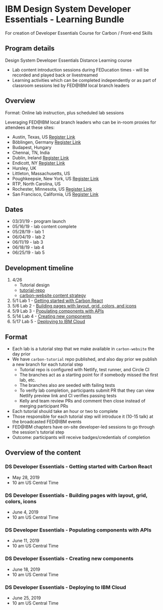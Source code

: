 # IBM Design System Developer Essentials - Learning Bundle
For creation of Developer Essentials Course for Carbon / Front-end Skills

## Program details

Design System Developer Essentials Distance Learning course 

* Lab content introduction sessions during FEDucation times - will be recorded and played back or livestreamed
* Learning activities which can be completed independently or as part of classroom sessions led by FED@IBM local branch leaders

## Overview

Format: Online lab instruction, plus scheduled lab sessions

Leveraging FED@IBM local branch leaders who can be in-room proxies for attendees at these sites:

* Austin, Texas, US [Register Link](https://ec.yourlearning.ibm.com/w3/event/10021637)   
* Böblingen, Germany [Register Link](https://ec.yourlearning.ibm.com/w3/event/10019918) 
* Budapest, Hungary 
* Chennai, TN, India 
* Dublin, Ireland [Register Link](https://ec.yourlearning.ibm.com/w3/event/10022786) 
* Endicott, NY [Register Link](https://ec.yourlearning.ibm.com/w3/event/10021832)  
* Hursley, UK
* Littleton, Massachusetts, US   
* Poughkeepsie, New York, US [Register Link](https://ec3.mybluemix.net/w3/event/10017673)  
* RTP, North Carolina, US 
* Rochester, Minnesota, US [Register Link](https://ec.yourlearning.ibm.com/w3/event/10022068)  
* San Francisco, California, US [Register Link](https://ec.yourlearning.ibm.com/w3/event/10022539)


## Dates

* 03/31/19 - program launch
* 05/16/19 - lab content complete
* 05/28/19 - lab 1
* 06/04/19 - lab 2
* 06/11/19 - lab 3
* 06/18/19 - lab 4
* 06/25/19 - lab 5

## Development timeline 
1. 4/26 
    * Tutorial design
    * [tutorial-repo](https://github.com/carbon-design-system/developer-essentials/issues/6)
    * [carbon-website content strategy](https://github.com/carbon-design-system/developer-essentials/issues/7)  
2. 5/1 Lab 1 - [Getting started with Carbon React](https://github.com/carbon-design-system/developer-essentials/issues/1)  
3. 5/6 Lab 2 - [Building pages with layout, grid, colors, and icons](https://github.com/carbon-design-system/developer-essentials/issues/2)  
4. 5/9 Lab 3 - [Populating components with APIs](https://github.com/carbon-design-system/developer-essentials/issues/3) 
5. 5/14 Lab 4 - [Creating new components](https://github.com/carbon-design-system/developer-essentials/issues/4)  
6. 5/17 Lab 5 - [Deploying to IBM Cloud](https://github.com/carbon-design-system/developer-essentials/issues/5) 


## Format
* Each lab is a tutorial step that we make available in `carbon-website` the day prior
* We have `carbon-tutorial` repo published, and also day prior we publish a new branch for each tutorial step
  * Tutorial repo is configured with Netlify, test runner, and Circle CI
  * The branches act as a starting point for if somebody missed the first lab, etc.
  * The branches also are seeded with failing tests
  * To verify lab completion, participants submit PR that they can view Netlify preview link and CI verifies passing tests
  * Kelly and team review PRs and comment then close instead of merging participant PRs
* Each tutorial should take an hour or two to complete
* Those responsible for each tutorial step will introduce it (10-15 talk) at the broadcasted FED@IBM events
* FED@IBM chapters have on-site developer-led sessions to go through the session's tutorial step
* Outcome: participants will receive badges/credentials of completion

## Overview of the content

### DS Developer Essentials - Getting started with Carbon React
* May 28, 2019
* 10 am US Central Time

### DS Developer Essentials - Building pages with layout, grid, colors, icons
* June 4, 2019
* 10 am US Central Time

### DS Developer Essentials - Populating components with APIs
* June 11, 2019
* 10 am US Central Time

### DS Developer Essentials - Creating new components
* June 18, 2019
* 10 am US Central Time

### DS Developer Essentials - Deploying to IBM Cloud
* June 25, 2019
* 10 am US Central Time

